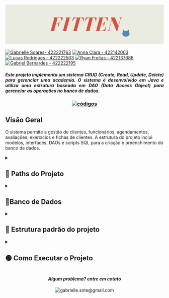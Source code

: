 <img src="https://github.com/S4-2024/crud_academia/blob/master/images/Cópia%20de%20Cópia%20de%20ESTRUTURAS%20DE%20DADOS%20E%20ALGORITMOS.png">

<div > 


  
[![Gabrielle Soares- 422221763](https://img.shields.io/badge/Gabrielle_Soares-422221763-pink?style=for-the-badge&logo=github&logoColor=pink)](https://github.com/gabriellesote)
[![ Anna Clara - 422142003](https://img.shields.io/static/v1?label=+Anna+Clara&message=422142003&color=C683D7&style=for-the-badge&logo=github&logoColor=C683D7)](https://github.com/byasun)
[![Lucas Rodrigues - 422222503](https://img.shields.io/badge/Lucas_Rodrigues-422222503-blue?style=for-the-badge&logo=github&logoColor=blue)](https://github.com/LucasRramos)
[![Ryan Freitas -  422137686](https://img.shields.io/badge/Ryan_Freitas-_422137686-2D9596?style=for-the-badge&logo=github&logoColor=ECF4D6)](https://github.com/Rzin-lg)
[![Gabriel Bernardes - 422222195](https://img.shields.io/static/v1?label=Gabriel+Bernardes&message=422222195&color=0f6103&style=for-the-badge&logo=github&logoColor=0f6103)](https://github.com/Gabber28)



</div>


 

<h4 align="justify"> <em> Este projeto implementa um sistema CRUD (Create, Read, Update, Delete) para gerenciar uma academia. O sistema é desenvolvido em Java e utiliza uma estrutura baseada em DAO (Data Access Object) para gerenciar as operações no banco de dados. </em></h4>

<h3 align="center ">
  
  [![códigos](https://img.shields.io/badge/códigos-558BB3?style=for-the-badge&logo=github)](https://github.com/S4-2024/crud_academia/tree/master/src/main/java/br/com)
</h3>

## Visão Geral

O sistema permite a gestão de clientes, funcionários, agendamentos, avaliações, exercícios e fichas de clientes. A estrutura do projeto inclui modelos, interfaces, DAOs e scripts SQL para a criação e preenchimento do banco de dados.

<details>
<summary> <h2> 🔹 Paths do Projeto </h2></summary>



- **Raiz do Projeto**
  - `.gitignore`: Arquivo para ignorar arquivos/diretórios no controle de versão.
  - `pom.xml`: Arquivo de configuração do Maven.
  - `banco_dados/`: Diretório contendo scripts SQL para o banco de dados.
    - `banco_dados_crud.sql`: Script para criar o banco de dados.
    - `bd_preenchido.sql`: Script para preencher o banco de dados com dados de exemplo.
  - `src/main/java/br/com/`: Diretório principal do código-fonte Java.
    - `Main.java`: Classe principal para execução do projeto.
    - `dao/`: Diretório contendo as classes DAO.
      - **AgendamentosDAO.java**: Classe DAO para agendamentos.
      - **AvaliacaoDAO.java**: Classe DAO para avaliações.
      - **ClienteDAO.java**: Classe DAO para clientes.
      - **ExerciciosDAO.java**: Classe DAO para exercícios.
      - **ExerciciosFichaClienteDAO.java**: Classe DAO para exercícios de ficha de cliente.
      - **FichasClienteDAO.java**: Classe DAO para fichas de cliente.
      - **FuncionarioDAO.java**: Classe DAO para funcionários.
    - `enums/`: Diretório contendo enums utilizadas no projeto.
      - **Categoria.java**: Enum para categorias.
      - **Pagamento.java**: Enum para tipos de pagamento.
      - **Sexo.java**: Enum para sexos.
    - `interfaces/`: Diretório contendo as interfaces DAO.
      - **IAgendamentosDAO.java**: Interface para AgendamentosDAO.
      - **IAvaliacaoDAO.java**: Interface para AvaliacaoDAO.
      - **IClienteDAO.java**: Interface para ClienteDAO.
      - **IExerciciosDAO.java**: Interface para ExerciciosDAO.
      - **IExerciciosFichaClienteDAO.java**: Interface para ExerciciosFichaClienteDAO.
      - **IFichasClienteDAO.java**: Interface para FichasClienteDAO.
      - **IFuncionarioDAO.java**: Interface para FuncionarioDAO.
    - `models/`: Diretório contendo os modelos de dados.
      - **Cliente.java**: Modelo para clientes.
      - **Funcionario.java**: Modelo para funcionários.
      - **Pessoa.java**: Modelo para pessoas.
    - `testes/`: Diretório contendo classes de teste.
      - **AdicionarCliente.java**: Classe de teste para adicionar cliente.
      - **AdicionarFuncionario.java**: Classe de teste para adicionar funcionário.
      - **DeleteCliente.java**: Classe de teste para deletar cliente.
      - **Listagens.java**: Classe de teste para listar entidades.
      - **UpdateCliente.java**: Classe de teste para atualizar cliente.
  - `src/main/resources/`: Diretório contendo recursos do projeto.
    - `META-INF/maven/archetype.xml`: Arquivo de configuração do Maven Archetype.
    - `archetype-resources/`: Diretório contendo arquivos de recursos do Maven Archetype.
      - `pom.xml`: Arquivo de configuração do Maven.
      - `src/main/java/App.java`: Aplicação principal exemplo.
      - `src/test/java/AppTest.java`: Teste para a aplicação exemplo.
  - `.idea/`: Diretório de configuração do IntelliJ IDEA.

  
</details>


 <details>
   
  <summary> <h2>🔹Banco de Dados </h2></summary>

O projeto inclui dois scripts SQL no diretório `banco_dados/`:

1. `banco_dados_crud.sql`: Primeira versão do banco de dados
2. `bd_preenchido.sql`: Segunda versão do banco de dados e preenchido.
3. `crud_preenchido.sql`: Terceira versão do banco de dados e preenchido.
4. `atualização_bd.sql`: Versão final do banco de dados.



 </details>

<details>
<summary> <h2> 🔹 Estrutura padrão do projeto </h2></summary>

## Introdução ao Padrão DAO
O padrão DAO (Data Access Object) é um padrão de design que abstrai e encapsula o acesso a dados, oferecendo uma interface simples para executar operações de persistência em um banco de dados. Ele separa a lógica de negócios da lógica de acesso a dados, permitindo que as operações no banco de dados sejam realizadas de maneira desacoplada do restante da aplicação.

### Estrutura do DAO no Projeto

No projeto "CRUD Academia", o padrão DAO é utilizado para gerenciar a interação com o banco de dados para diferentes entidades, como Cliente, Funcionário, Avaliação, etc. A estrutura do DAO no projeto é composta pelas seguintes partes principais:

1. **Interfaces DAO**: Definem os métodos que serão implementados pelas classes DAO.
2. **Classes DAO**: Implementam as interfaces DAO e contêm a lógica para acessar e manipular os dados no banco de dados.
3. **Modelos**: Representam as entidades do banco de dados como objetos Java.

### Interfaces DAO

As interfaces DAO definem os métodos que devem ser implementados pelas classes DAO para cada entidade. Elas garantem que todas as classes DAO sigam um contrato consistente, facilitando a manutenção e a extensibilidade do código.

Exemplo de interface DAO para Cliente:

```java
package br.com.interfaces;

import br.com.models.Cliente;
import java.util.List;

public interface IClienteDAO {
    void adicionarCliente(Cliente cliente);
    Cliente buscarClientePorId(int id);
    List<Cliente> listarClientes();
    void atualizarCliente(Cliente cliente);
    void deletarCliente(int id);
}
```

</details>


 <details> 
 <summary> <h2>🟢 Como Executar o Projeto </h2></summary>
   
 1. **Pré-requisitos**:
   - JDK 8 ou superior.
   - Maven.
   -  Banco de dados SQL (por exemplo, MySQL).

2. **Configuração do Banco de Dados**:
   - Execute o script `atualização_bd.sql` para ter acesso ao banco de dados.

3. **Compilar e Executar**:
   - Navegue até o diretório do projeto.
   - Execute `mvn clean install` para compilar o projeto.
   - Execute `java -cp target/crud_academia-master-1.0-SNAPSHOT.jar br.com.Main` para iniciar a aplicação.
 </details>

 
 <h4 align="center"> <em> Algum problema? entre em cotato </em></h4>

<div align="center" > 
  
![gabrielle.sote@gmail.com](https://img.shields.io/badge/gabrielle.sote%40gmail.com-B7D3DF?style=for-the-badge&logo=gmail&logoColor=black)
</div>
